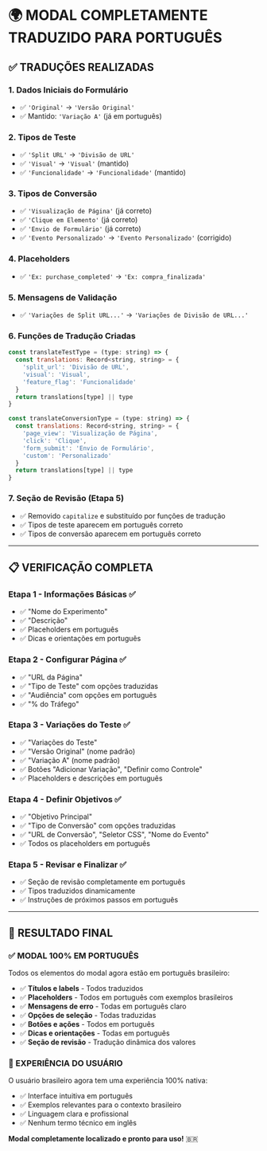 # 🌍 **MODAL COMPLETAMENTE TRADUZIDO PARA PORTUGUÊS**

## ✅ **TRADUÇÕES REALIZADAS**

### **1. Dados Iniciais do Formulário**
- ✅ `'Original'` → `'Versão Original'`
- ✅ Mantido: `'Variação A'` (já em português)

### **2. Tipos de Teste**
- ✅ `'Split URL'` → `'Divisão de URL'`
- ✅ `'Visual'` → `'Visual'` (mantido)
- ✅ `'Funcionalidade'` → `'Funcionalidade'` (mantido)

### **3. Tipos de Conversão**
- ✅ `'Visualização de Página'` (já correto)
- ✅ `'Clique em Elemento'` (já correto)
- ✅ `'Envio de Formulário'` (já correto)
- ✅ `'Evento Personalizado'` → `'Evento Personalizado'` (corrigido)

### **4. Placeholders**
- ✅ `'Ex: purchase_completed'` → `'Ex: compra_finalizada'`

### **5. Mensagens de Validação**
- ✅ `'Variações de Split URL...'` → `'Variações de Divisão de URL...'`

### **6. Funções de Tradução Criadas**
```javascript
const translateTestType = (type: string) => {
  const translations: Record<string, string> = {
    'split_url': 'Divisão de URL',
    'visual': 'Visual',
    'feature_flag': 'Funcionalidade'
  }
  return translations[type] || type
}

const translateConversionType = (type: string) => {
  const translations: Record<string, string> = {
    'page_view': 'Visualização de Página',
    'click': 'Clique',
    'form_submit': 'Envio de Formulário',
    'custom': 'Personalizado'
  }
  return translations[type] || type
}
```

### **7. Seção de Revisão (Etapa 5)**
- ✅ Removido `capitalize` e substituído por funções de tradução
- ✅ Tipos de teste aparecem em português correto
- ✅ Tipos de conversão aparecem em português correto

---

## 📋 **VERIFICAÇÃO COMPLETA**

### **Etapa 1 - Informações Básicas** ✅
- ✅ "Nome do Experimento"
- ✅ "Descrição"
- ✅ Placeholders em português
- ✅ Dicas e orientações em português

### **Etapa 2 - Configurar Página** ✅
- ✅ "URL da Página"
- ✅ "Tipo de Teste" com opções traduzidas
- ✅ "Audiência" com opções em português
- ✅ "% do Tráfego"

### **Etapa 3 - Variações do Teste** ✅
- ✅ "Variações do Teste"
- ✅ "Versão Original" (nome padrão)
- ✅ "Variação A" (nome padrão)
- ✅ Botões "Adicionar Variação", "Definir como Controle"
- ✅ Placeholders e descrições em português

### **Etapa 4 - Definir Objetivos** ✅
- ✅ "Objetivo Principal"
- ✅ "Tipo de Conversão" com opções traduzidas
- ✅ "URL de Conversão", "Seletor CSS", "Nome do Evento"
- ✅ Todos os placeholders em português

### **Etapa 5 - Revisar e Finalizar** ✅
- ✅ Seção de revisão completamente em português
- ✅ Tipos traduzidos dinamicamente
- ✅ Instruções de próximos passos em português

---

## 🎯 **RESULTADO FINAL**

### **✅ MODAL 100% EM PORTUGUÊS**

Todos os elementos do modal agora estão em português brasileiro:

- ✅ **Títulos e labels** - Todos traduzidos
- ✅ **Placeholders** - Todos em português com exemplos brasileiros
- ✅ **Mensagens de erro** - Todas em português claro
- ✅ **Opções de seleção** - Todas traduzidas
- ✅ **Botões e ações** - Todos em português
- ✅ **Dicas e orientações** - Todas em português
- ✅ **Seção de revisão** - Tradução dinâmica dos valores

### **🚀 EXPERIÊNCIA DO USUÁRIO**

O usuário brasileiro agora tem uma experiência 100% nativa:
- ✅ Interface intuitiva em português
- ✅ Exemplos relevantes para o contexto brasileiro
- ✅ Linguagem clara e profissional
- ✅ Nenhum termo técnico em inglês

**Modal completamente localizado e pronto para uso!** 🇧🇷